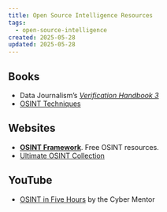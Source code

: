 ```yaml
---
title: Open Source Intelligence Resources
tags:
  - open-source-intelligence
created: 2025-05-28
updated: 2025-05-28
---
```


## Books

- Data Journalism’s [*Verification Handbook 3*](https://datajournalism.com/read/handbook/verification-3)
- [OSINT Techniques](https://inteltechniques.com/book1.html)

## Websites

- [**OSINT Framework**](https://osintframework.com/). Free OSINT resources.
- [Ultimate OSINT Collection](https://start.me/p/DPYPMz/the-ultimate-osint-collection)

## YouTube

- [OSINT in Five Hours](https://youtu.be/qwA6MmbeGNo?si=3p5_yyggitnozPI6) by the Cyber Mentor